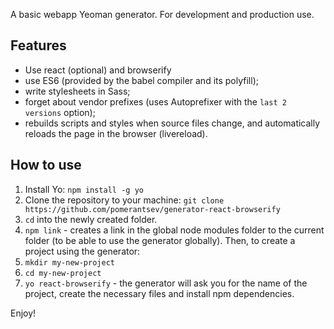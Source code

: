 A basic webapp Yeoman generator.
For development and production use.

Features
--------
* Use react (optional) and browserify
* use ES6 (provided by the babel compiler and its polyfill);
* write stylesheets in Sass;
* forget about vendor prefixes (uses Autoprefixer with the `last 2 versions` option);
* rebuilds scripts and styles when source files change, and automatically reloads the page in the browser (livereload).

How to use
----------
1. Install Yo: `npm install -g yo`
2. Clone the repository to your machine: `git clone https://github.com/pomerantsev/generator-react-browserify`
3. `cd` into the newly created folder.
4. `npm link` - creates a link in the global node modules folder to the current folder (to be able to use the generator globally).
Then, to create a project using the generator:
1. `mkdir my-new-project`
2. `cd my-new-project`
3. `yo react-browserify` - the generator will ask you for the name of the project, create the necessary files and install npm dependencies.

Enjoy!

